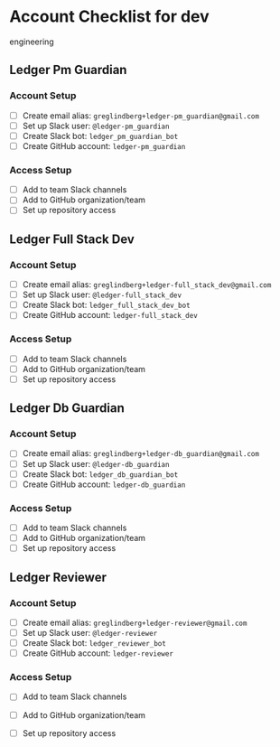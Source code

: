 # Account Checklist for dev

engineering

## Ledger Pm Guardian
### Account Setup
- [ ] Create email alias: `greglindberg+ledger-pm_guardian@gmail.com`
- [ ] Set up Slack user: `@ledger-pm_guardian`
- [ ] Create Slack bot: `ledger_pm_guardian_bot`
- [ ] Create GitHub account: `ledger-pm_guardian`

### Access Setup
- [ ] Add to team Slack channels
- [ ] Add to GitHub organization/team
- [ ] Set up repository access

## Ledger Full Stack Dev
### Account Setup
- [ ] Create email alias: `greglindberg+ledger-full_stack_dev@gmail.com`
- [ ] Set up Slack user: `@ledger-full_stack_dev`
- [ ] Create Slack bot: `ledger_full_stack_dev_bot`
- [ ] Create GitHub account: `ledger-full_stack_dev`

### Access Setup
- [ ] Add to team Slack channels
- [ ] Add to GitHub organization/team
- [ ] Set up repository access

## Ledger Db Guardian
### Account Setup
- [ ] Create email alias: `greglindberg+ledger-db_guardian@gmail.com`
- [ ] Set up Slack user: `@ledger-db_guardian`
- [ ] Create Slack bot: `ledger_db_guardian_bot`
- [ ] Create GitHub account: `ledger-db_guardian`

### Access Setup
- [ ] Add to team Slack channels
- [ ] Add to GitHub organization/team
- [ ] Set up repository access

## Ledger Reviewer
### Account Setup
- [ ] Create email alias: `greglindberg+ledger-reviewer@gmail.com`
- [ ] Set up Slack user: `@ledger-reviewer`
- [ ] Create Slack bot: `ledger_reviewer_bot`
- [ ] Create GitHub account: `ledger-reviewer`

### Access Setup
- [ ] Add to team Slack channels
- [ ] Add to GitHub organization/team
- [ ] Set up repository access

